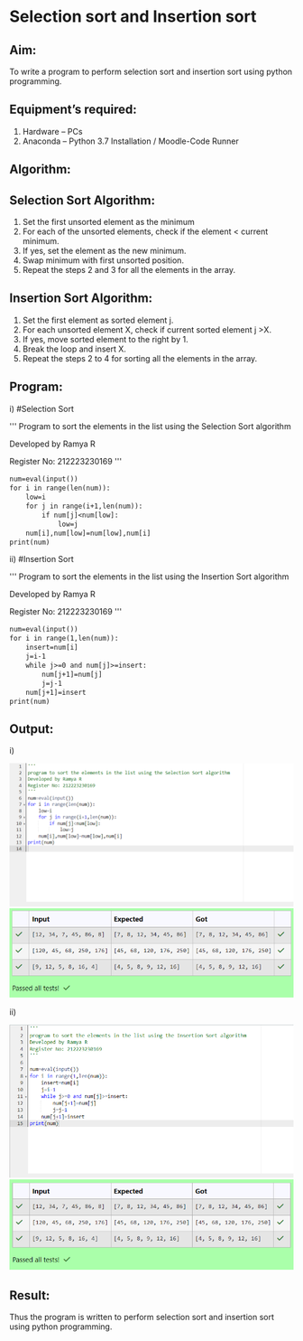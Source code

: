 # Selection sort and Insertion sort
## Aim:
To write a program to perform selection sort and insertion sort using python programming.
## Equipment’s required:
1.	Hardware – PCs
2.	Anaconda – Python 3.7 Installation / Moodle-Code Runner
## Algorithm:
## Selection Sort Algorithm:
1.	Set the first unsorted element as the minimum
2.	For each of the unsorted elements, check if the element < current minimum.
3.	If yes, set the element as the new minimum.
4.	Swap minimum with first unsorted position.
5.	Repeat the steps 2 and 3 for all the elements in the array.
## Insertion Sort Algorithm:
1.	Set the first element as sorted element j.
2.	For each unsorted element X, check if current sorted element j >X.
3.	If yes, move sorted element to the right by 1.
4.	Break the loop and insert X.
5.	Repeat the steps 2 to 4 for sorting all the elements in the array.
## Program:

i)	#Selection Sort

'''
Program to sort the elements in the list using the Selection Sort algorithm

Developed by Ramya R

Register No: 212223230169
'''
```
num=eval(input())
for i in range(len(num)):
    low=i
    for j in range(i+1,len(num)):
        if num[j]<num[low]:
            low=j
    num[i],num[low]=num[low],num[i]
print(num)
```

ii)	#Insertion Sort

'''
Program to sort the elements in the list using the Insertion Sort algorithm

Developed by Ramya R

Register No: 212223230169
'''
```
num=eval(input())
for i in range(1,len(num)):
    insert=num[i]
    j=i-1
    while j>=0 and num[j]>=insert:
        num[j+1]=num[j]
        j=j-1
    num[j+1]=insert
print(num)
```


## Output:

i)

![alt text](<Screenshot 2024-04-24 155056.png>)
![alt text](<Screenshot 2024-04-24 155107.png>)


ii)

![alt text](<Screenshot 2024-04-24 155141.png>)
![alt text](<Screenshot 2024-04-24 155153.png>)


## Result:
Thus the program is written to perform selection sort and insertion sort using python programming.

